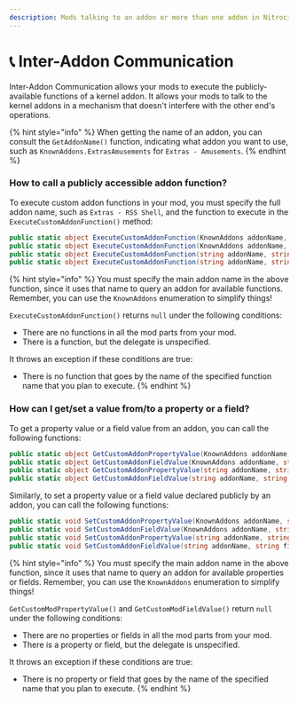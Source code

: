 ```yaml
---
description: Mods talking to an addon or more than one addon in Nitrocid
---
```


# 📞 Inter-Addon Communication

Inter-Addon Communication allows your mods to execute the publicly-available functions of a kernel addon. It allows your mods to talk to the kernel addons in a mechanism that doesn't interfere with the other end's operations.

{% hint style="info" %}
When getting the name of an addon, you can consult the `GetAddonName()` function, indicating what addon you want to use, such as `KnownAddons.ExtrasAmusements` for `Extras - Amusements`.
{% endhint %}

### How to call a publicly accessible addon function?

To execute custom addon functions in your mod, you must specify the full addon name, such as `Extras - RSS Shell`, and the function to execute in the `ExecuteCustomAddonFunction()` method:

```csharp
public static object ExecuteCustomAddonFunction(KnownAddons addonName, string functionName)
public static object ExecuteCustomAddonFunction(KnownAddons addonName, string functionName, params object[] parameters)
public static object ExecuteCustomAddonFunction(string addonName, string functionName)
public static object ExecuteCustomAddonFunction(string addonName, string functionName, params object[] parameters)
```

{% hint style="info" %}
You must specify the main addon name in the above function, since it uses that name to query an addon for available functions. Remember, you can use the `KnownAddons` enumeration to simplify things!

`ExecuteCustomAddonFunction()` returns `null` under the following conditions:

* There are no functions in all the mod parts from your mod.
* There is a function, but the delegate is unspecified.

It throws an exception if these conditions are true:

* There is no function that goes by the name of the specified function name that you plan to execute.
{% endhint %}

### How can I get/set a value from/to a property or a field?

To get a property value or a field value from an addon, you can call the following functions:

```csharp
public static object GetCustomAddonPropertyValue(KnownAddons addonName, string propertyName)
public static object GetCustomAddonFieldValue(KnownAddons addonName, string fieldName)
public static object GetCustomAddonPropertyValue(string addonName, string propertyName)
public static object GetCustomAddonFieldValue(string addonName, string fieldName)
```

Similarly, to set a property value or a field value declared publicly by an addon, you can call the following functions:

```csharp
public static void SetCustomAddonPropertyValue(KnownAddons addonName, string propertyName, object value)
public static void SetCustomAddonFieldValue(KnownAddons addonName, string fieldName, object value)
public static void SetCustomAddonPropertyValue(string addonName, string propertyName, object value)
public static void SetCustomAddonFieldValue(string addonName, string fieldName, object value)
```

{% hint style="info" %}
You must specify the main addon name in the above function, since it uses that name to query an addon for available properties or fields. Remember, you can use the `KnownAddons` enumeration to simplify things!

`GetCustomModPropertyValue()` and `GetCustomModFieldValue()` return `null` under the following conditions:

* There are no properties or fields in all the mod parts from your mod.
* There is a property or field, but the delegate is unspecified.

It throws an exception if these conditions are true:

* There is no property or field that goes by the name of the specified name that you plan to execute.
{% endhint %}
